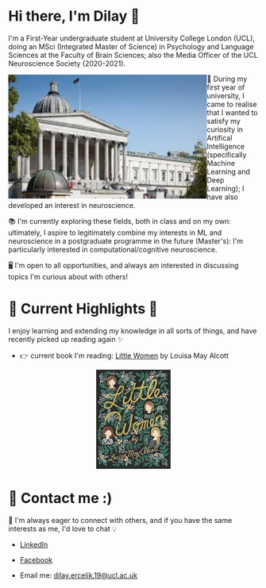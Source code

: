 # Hi there, I'm Dilay 👋


I'm a First-Year undergraduate student at University College London (UCL), doing an MSci (Integrated Master of Science) in Psychology and Language Sciences at the Faculty of Brain Sciences; also the Media Officer of the UCL Neuroscience Society (2020-2021).

<img align="left" width="400" height="250" src="https://github.com/dilayercelik/dilayercelik/blob/master/ucl2.jpg">

🧠 During my first year of university, I came to realise that I wanted to satisfy my curiosity in Artifical Intelligence (specifically Machine Learning and Deep Learning); I have also developed an interest in neuroscience.

📚 I'm currently exploring these fields, both in class and on my own: ultimately, I aspire to legitimately combine my interests in ML and neuroscience in a postgraduate programme in the future (Master's): I'm particularly interested in computational/cognitive neuroscience.  

🖥 I'm open to all opportunities, and always am interested in discussing topics I'm curious about with others! 


# 🌱 Current Highlights 🌱

I enjoy learning and extending my knowledge in all sorts of things, and have recently picked up reading again ✨
- 👉 current book I'm reading: [Little Women](https://www.waterstones.com/book/little-women/louisa-may-alcott/elaine-showalter/9780241335130) by Louisa May Alcott
 
<p align="center">
  <img width="150" height="200" src="https://github.com/dilayercelik/dilayercelik/blob/master/littlewomen.jpg">
</p>


# 🖖 Contact me :)

🧞 I'm always eager to connect with others, and if you have the same interests as me, I'd love to chat 💡

- [LinkedIn](https://www.linkedin.com/in/dilay-fidan-ercelik-682675194/)

- [Facebook](https://www.facebook.com/dilay.ercelik)

- Email me: dilay.ercelik.19@ucl.ac.uk

<!--
**dilayercelik/dilayercelik** is a ✨ _special_ ✨ repository because its `README.md` (this file) appears on your GitHub profile.

